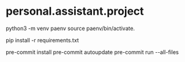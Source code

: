 # personal.assistant.project


python3 -m venv paenv
source paenv/bin/activate.

pip install -r requirements.txt

pre-commit install
pre-commit autoupdate
pre-commit run --all-files
